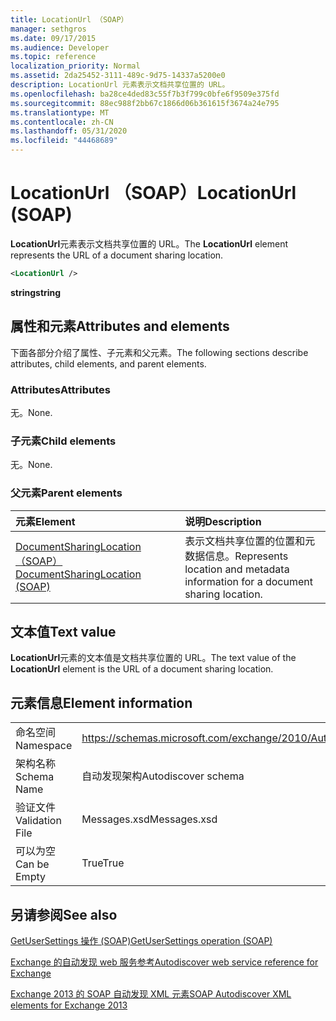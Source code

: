 ```yaml
---
title: LocationUrl （SOAP）
manager: sethgros
ms.date: 09/17/2015
ms.audience: Developer
ms.topic: reference
localization_priority: Normal
ms.assetid: 2da25452-3111-489c-9d75-14337a5200e0
description: LocationUrl 元素表示文档共享位置的 URL。
ms.openlocfilehash: ba28ce4ded83c55f7b3f799c0bfe6f9509e375fd
ms.sourcegitcommit: 88ec988f2bb67c1866d06b361615f3674a24e795
ms.translationtype: MT
ms.contentlocale: zh-CN
ms.lasthandoff: 05/31/2020
ms.locfileid: "44468689"
---
```

# <a name="locationurl-soap"></a><span data-ttu-id="f86af-103">LocationUrl （SOAP）</span><span class="sxs-lookup"><span data-stu-id="f86af-103">LocationUrl (SOAP)</span></span>

<span data-ttu-id="f86af-104">**LocationUrl**元素表示文档共享位置的 URL。</span><span class="sxs-lookup"><span data-stu-id="f86af-104">The **LocationUrl** element represents the URL of a document sharing location.</span></span> 
  
```XML
<LocationUrl />
```

 <span data-ttu-id="f86af-105">**string**</span><span class="sxs-lookup"><span data-stu-id="f86af-105">**string**</span></span>
## <a name="attributes-and-elements"></a><span data-ttu-id="f86af-106">属性和元素</span><span class="sxs-lookup"><span data-stu-id="f86af-106">Attributes and elements</span></span>

<span data-ttu-id="f86af-107">下面各部分介绍了属性、子元素和父元素。</span><span class="sxs-lookup"><span data-stu-id="f86af-107">The following sections describe attributes, child elements, and parent elements.</span></span>
  
### <a name="attributes"></a><span data-ttu-id="f86af-108">Attributes</span><span class="sxs-lookup"><span data-stu-id="f86af-108">Attributes</span></span>

<span data-ttu-id="f86af-109">无。</span><span class="sxs-lookup"><span data-stu-id="f86af-109">None.</span></span>
  
### <a name="child-elements"></a><span data-ttu-id="f86af-110">子元素</span><span class="sxs-lookup"><span data-stu-id="f86af-110">Child elements</span></span>

<span data-ttu-id="f86af-111">无。</span><span class="sxs-lookup"><span data-stu-id="f86af-111">None.</span></span>
  
### <a name="parent-elements"></a><span data-ttu-id="f86af-112">父元素</span><span class="sxs-lookup"><span data-stu-id="f86af-112">Parent elements</span></span>

|<span data-ttu-id="f86af-113">**元素**</span><span class="sxs-lookup"><span data-stu-id="f86af-113">**Element**</span></span>|<span data-ttu-id="f86af-114">**说明**</span><span class="sxs-lookup"><span data-stu-id="f86af-114">**Description**</span></span>|
|:-----|:-----|
|[<span data-ttu-id="f86af-115">DocumentSharingLocation （SOAP）</span><span class="sxs-lookup"><span data-stu-id="f86af-115">DocumentSharingLocation (SOAP)</span></span>](documentsharinglocation-soap.md) <br/> |<span data-ttu-id="f86af-116">表示文档共享位置的位置和元数据信息。</span><span class="sxs-lookup"><span data-stu-id="f86af-116">Represents location and metadata information for a document sharing location.</span></span>  <br/> |
   
## <a name="text-value"></a><span data-ttu-id="f86af-117">文本值</span><span class="sxs-lookup"><span data-stu-id="f86af-117">Text value</span></span>

<span data-ttu-id="f86af-118">**LocationUrl**元素的文本值是文档共享位置的 URL。</span><span class="sxs-lookup"><span data-stu-id="f86af-118">The text value of the **LocationUrl** element is the URL of a document sharing location.</span></span> 
  
## <a name="element-information"></a><span data-ttu-id="f86af-119">元素信息</span><span class="sxs-lookup"><span data-stu-id="f86af-119">Element information</span></span>

|||
|:-----|:-----|
|<span data-ttu-id="f86af-120">命名空间</span><span class="sxs-lookup"><span data-stu-id="f86af-120">Namespace</span></span>  <br/> |https://schemas.microsoft.com/exchange/2010/Autodiscover  <br/> |
|<span data-ttu-id="f86af-121">架构名称</span><span class="sxs-lookup"><span data-stu-id="f86af-121">Schema Name</span></span>  <br/> |<span data-ttu-id="f86af-122">自动发现架构</span><span class="sxs-lookup"><span data-stu-id="f86af-122">Autodiscover schema</span></span>  <br/> |
|<span data-ttu-id="f86af-123">验证文件</span><span class="sxs-lookup"><span data-stu-id="f86af-123">Validation File</span></span>  <br/> |<span data-ttu-id="f86af-124">Messages.xsd</span><span class="sxs-lookup"><span data-stu-id="f86af-124">Messages.xsd</span></span>  <br/> |
|<span data-ttu-id="f86af-125">可以为空</span><span class="sxs-lookup"><span data-stu-id="f86af-125">Can be Empty</span></span>  <br/> |<span data-ttu-id="f86af-126">True</span><span class="sxs-lookup"><span data-stu-id="f86af-126">True</span></span>  <br/> |
   
## <a name="see-also"></a><span data-ttu-id="f86af-127">另请参阅</span><span class="sxs-lookup"><span data-stu-id="f86af-127">See also</span></span>



[<span data-ttu-id="f86af-128">GetUserSettings 操作 (SOAP)</span><span class="sxs-lookup"><span data-stu-id="f86af-128">GetUserSettings operation (SOAP)</span></span>](getusersettings-operation-soap.md)


[<span data-ttu-id="f86af-129">Exchange 的自动发现 web 服务参考</span><span class="sxs-lookup"><span data-stu-id="f86af-129">Autodiscover web service reference for Exchange</span></span>](autodiscover-web-service-reference-for-exchange.md)
  
[<span data-ttu-id="f86af-130">Exchange 2013 的 SOAP 自动发现 XML 元素</span><span class="sxs-lookup"><span data-stu-id="f86af-130">SOAP Autodiscover XML elements for Exchange 2013</span></span>](soap-autodiscover-xml-elements-for-exchange-2013.md)

